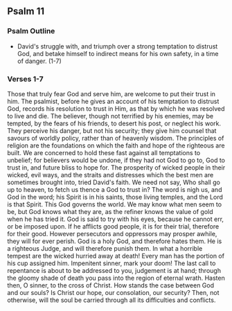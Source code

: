 ## Psalm 11

### Psalm Outline

- David's struggle with, and triumph over a strong temptation to distrust God, and betake himself to indirect means for his own safety, in a time of danger. (1-7)

### Verses 1-7

Those that truly fear God and serve him, are welcome to put their trust in him. The psalmist, before he gives an account of his temptation to distrust God, records his resolution to trust in Him, as that by which he was resolved to live and die. The believer, though not terrified by his enemies, may be tempted, by the fears of his friends, to desert his post, or neglect his work. They perceive his danger, but not his security; they give him counsel that savours of worldly policy, rather than of heavenly wisdom. The principles of religion are the foundations on which the faith and hope of the righteous are built. We are concerned to hold these fast against all temptations to unbelief; for believers would be undone, if they had not God to go to, God to trust in, and future bliss to hope for. The prosperity of wicked people in their wicked, evil ways, and the straits and distresses which the best men are sometimes brought into, tried David's faith. We need not say, Who shall go up to heaven, to fetch us thence a God to trust in? The word is nigh us, and God in the word; his Spirit is in his saints, those living temples, and the Lord is that Spirit. This God governs the world. We may know what men seem to be, but God knows what they are, as the refiner knows the value of gold when he has tried it. God is said to try with his eyes, because he cannot err, or be imposed upon. If he afflicts good people, it is for their trial, therefore for their good. However persecutors and oppressors may prosper awhile, they will for ever perish. God is a holy God, and therefore hates them. He is a righteous Judge, and will therefore punish them. In what a horrible tempest are the wicked hurried away at death! Every man has the portion of his cup assigned him. Impenitent sinner, mark your doom! The last call to repentance is about to be addressed to you, judgement is at hand; through the gloomy shade of death you pass into the region of eternal wrath. Hasten then, O sinner, to the cross of Christ. How stands the case between God and our souls? Is Christ our hope, our consolation, our security? Then, not otherwise, will the soul be carried through all its difficulties and conflicts.


